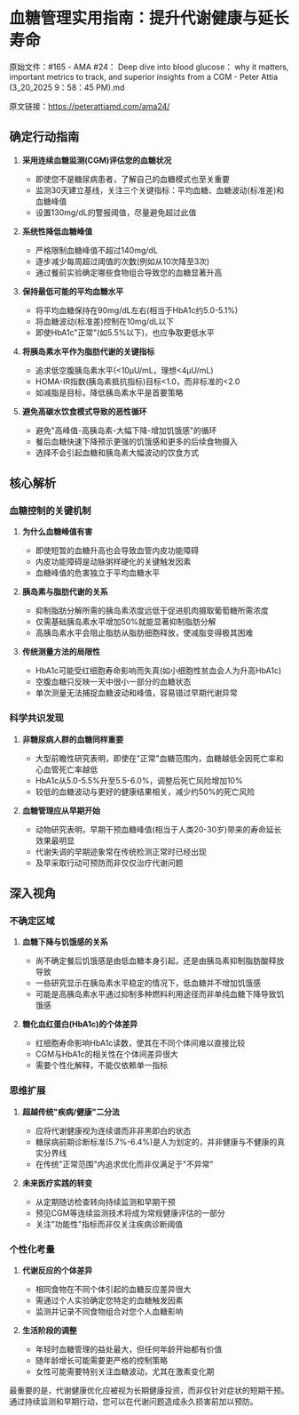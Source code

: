 # 血糖管理实用指南：提升代谢健康与延长寿命

原始文件：#165 - AMA #24： Deep dive into blood glucose： why it matters, important metrics to track, and superior insights from a CGM - Peter Attia (3_20_2025 9：58：45 PM).md

原文链接：https://peterattiamd.com/ama24/

## 确定行动指南

1. **采用连续血糖监测(CGM)评估您的血糖状况**
   - 即使您不是糖尿病患者，了解自己的血糖模式也至关重要
   - 监测30天建立基线，关注三个关键指标：平均血糖、血糖波动(标准差)和血糖峰值
   - 设置130mg/dL的警报阈值，尽量避免超过此值

2. **系统性降低血糖峰值**
   - 严格限制血糖峰值不超过140mg/dL
   - 逐步减少每周超过阈值的次数(例如从10次降至3次)
   - 通过餐前实验确定哪些食物组合导致您的血糖显著升高

3. **保持最低可能的平均血糖水平**
   - 将平均血糖保持在90mg/dL左右(相当于HbA1c约5.0-5.1%)
   - 将血糖波动(标准差)控制在10mg/dL以下
   - 即使HbA1c"正常"(如5.5%以下)，也应争取更低水平

4. **将胰岛素水平作为脂肪代谢的关键指标**
   - 追求低空腹胰岛素水平(<10μU/mL，理想<4μU/mL)
   - HOMA-IR指数(胰岛素抵抗指标)目标<1.0，而非标准的<2.0
   - 如减脂是目标，降低胰岛素水平是首要策略

5. **避免高碳水饮食模式导致的恶性循环**
   - 避免"高峰值-高胰岛素-大幅下降-增加饥饿感"的循环
   - 餐后血糖快速下降预示更强的饥饿感和更多的后续食物摄入
   - 选择不会引起血糖和胰岛素大幅波动的饮食方式

## 核心解析

### 血糖控制的关键机制

1. **为什么血糖峰值有害**
   - 即使短暂的血糖升高也会导致血管内皮功能障碍
   - 内皮功能障碍是动脉粥样硬化的关键触发因素
   - 血糖峰值的危害独立于平均血糖水平

2. **胰岛素与脂肪代谢的关系**
   - 抑制脂肪分解所需的胰岛素浓度远低于促进肌肉摄取葡萄糖所需浓度
   - 仅需基础胰岛素水平增加50%就能显著抑制脂肪分解
   - 高胰岛素水平会阻止脂肪从脂肪细胞释放，使减脂变得极其困难

3. **传统测量方法的局限性**
   - HbA1c可能受红细胞寿命影响而失真(如小细胞性贫血会人为升高HbA1c)
   - 空腹血糖只反映一天中很小一部分的血糖状态
   - 单次测量无法捕捉血糖波动和峰值，容易错过早期代谢异常

### 科学共识发现

1. **非糖尿病人群的血糖同样重要**
   - 大型前瞻性研究表明，即使在"正常"血糖范围内，血糖越低全因死亡率和心血管死亡率越低
   - HbA1c从5.0-5.5%升至5.5-6.0%，调整后死亡风险增加10%
   - 较低的血糖波动与更好的健康结果相关，减少约50%的死亡风险

2. **血糖管理应从早期开始**
   - 动物研究表明，早期干预血糖峰值(相当于人类20-30岁)带来的寿命延长效果最明显
   - 代谢失调的早期迹象常在传统检测正常时已经出现
   - 及早采取行动可预防而非仅仅治疗代谢问题

## 深入视角

### 不确定区域

1. **血糖下降与饥饿感的关系**
   - 尚不确定餐后饥饿感是由低血糖本身引起，还是由胰岛素抑制脂肪酸释放导致
   - 一些研究显示在胰岛素水平稳定的情况下，低血糖并不增加饥饿感
   - 可能是高胰岛素水平通过抑制多种燃料利用途径而非单纯血糖下降导致饥饿感

2. **糖化血红蛋白(HbA1c)的个体差异**
   - 红细胞寿命影响HbA1c读数，使其在不同个体间难以直接比较
   - CGM与HbA1c的相关性在个体间差异很大
   - 需要个性化解释，不能仅依赖单一指标

### 思维扩展

1. **超越传统"疾病/健康"二分法**
   - 应将代谢健康视为连续谱而非非黑即白的状态
   - 糖尿病前期诊断标准(5.7%-6.4%)是人为划定的，并非健康与不健康的真实分界线
   - 在传统"正常范围"内追求优化而非仅满足于"不异常"

2. **未来医疗实践的转变**
   - 从定期随访检查转向持续监测和早期干预
   - 预见CGM等连续监测技术将成为常规健康评估的一部分
   - 关注"功能性"指标而非仅关注疾病诊断阈值

### 个性化考量

1. **代谢反应的个体差异**
   - 相同食物在不同个体引起的血糖反应差异很大
   - 需通过个人实验确定您特定的血糖触发因素
   - 监测并记录不同食物组合对您个人血糖影响

2. **生活阶段的调整**
   - 年轻时血糖管理的益处最大，但任何年龄开始都有价值
   - 随年龄增长可能需要更严格的控制策略
   - 女性可能需要特别关注血糖波动，尤其在激素变化期

最重要的是，代谢健康优化应被视为长期健康投资，而非仅针对症状的短期干预。通过持续监测和早期行动，您可以在代谢问题造成永久损害前加以预防。